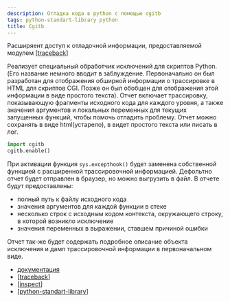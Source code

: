 ```yaml
---
description: Отладка кода в python с помощью cgitb
tags: python-standart-library python
title: Cgitb
---
```

Расширяент доступ к отладочной информации, предоставляемой модулем [[traceback]]

Реализует специальный обработчик исключений для скриптов Python. (Его название немного вводит в заблуждение. Первоначально он был разработан для отображения обширной информации о трассировке в HTML для скриптов CGI. Позже он был обобщен для отображения этой информации в виде простого текста). Отчет включает трассировку, показывающую фрагменты исходного кода для каждого уровня, а также значения аргументов и локальных переменных для текущих запущенных функций, чтобы помочь отладить проблему. Отчет можно сохранять в виде html(устарело), в видет простого текста или писать в лог.

```python
import cgitb
cgitb.enable()
```

При активации функция `sys.excepthook()` будет заменена собственной функцией с расширенной трассировочной информацией. Дефольтно отчет будет отправлен в браузер, но можно выгрузить в файл. В отчете будут предоставлены:

- полный путь к файлу исходного кода
- значения аргументов для каждой функции в стеке
- несколько строк с исходным кодом контекста, окружающего строку, в которой возникло исключение
- значения переменных в выражении, ставшем причиной ошибки

Отчет так-же будет содержать подробное описание объекта исключения и дамп трассировочной информации в первоначальном виде.

- [документация](https://docs.python.org/3/library/cgitb.html)
- [[traceback]]
- [[inspect]]
- [[python-standart-library]]

[//begin]: # "Autogenerated link references for markdown compatibility"
[traceback]: traceback "Traceback"
[traceback]: traceback "Traceback"
[inspect]: inspect "Inspect"
[python-standart-library]: ../lists/python-standart-library "Стандартная библиотека python и полезные ресурсы"
[//end]: # "Autogenerated link references"